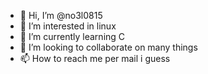 - 👋 Hi, I’m @no3l0815
- 👀 I’m interested in linux
- 🌱 I’m currently learning C
- 💞️ I’m looking to collaborate on many things 
- 📫 How to reach me per mail i guess

<!---
no3l0815/no3l0815 is a ✨ special ✨ repository because its `README.md` (this file) appears on your GitHub profile.
You can click the Preview link to take a look at your changes.
--->
